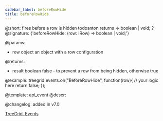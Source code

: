 ```yaml
---
sidebar_label: beforeRowHide
title: beforeRowHide
---          
```


@short: fires before a row is hidden
todoanton returns  => boolean | void; ?
@signature: {'beforeRowHide: (row: IRow) => boolean | void;'}

@params: 
- row   object  an object with a row configuration

@returns:
- result	boolean		false - to prevent a row from being hidden, otherwise true

@example:
treegrid.events.on("BeforeRowHide", function(row){
    // your logic here
    return false;
});

@template: api_event
@descr:

@changelog: added in v7.0

[TreeGrid. Events](https://snippet.dhtmlx.com/sgwnxshe)